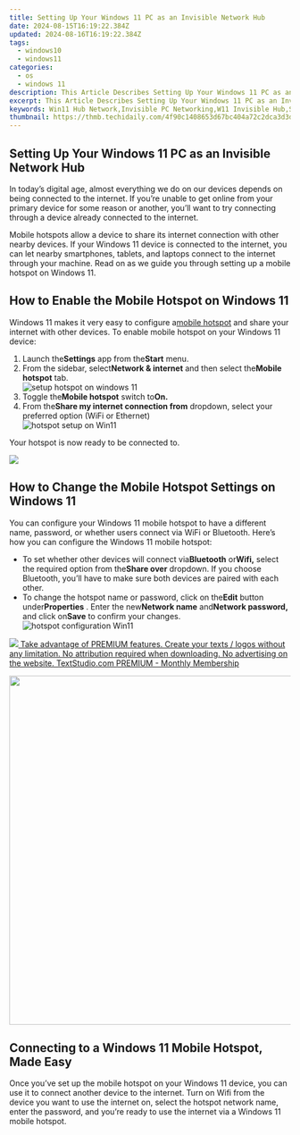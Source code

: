 ```yaml
---
title: Setting Up Your Windows 11 PC as an Invisible Network Hub
date: 2024-08-15T16:19:22.384Z
updated: 2024-08-16T16:19:22.384Z
tags:
  - windows10
  - windows11
categories:
  - os
  - windows 11
description: This Article Describes Setting Up Your Windows 11 PC as an Invisible Network Hub
excerpt: This Article Describes Setting Up Your Windows 11 PC as an Invisible Network Hub
keywords: Win11 Hub Network,Invisible PC Networking,W11 Invisible Hub,Setup Invisible Hub,Windows Hub Connect,PC Hubvisibility,Windows Network Hub
thumbnail: https://thmb.techidaily.com/4f90c1408653d67bc404a72c2dca3d3d52e3a294965755306154ed4cda4187a3.png
---
```


## Setting Up Your Windows 11 PC as an Invisible Network Hub

 In today’s digital age, almost everything we do on our devices depends on being connected to the internet. If you’re unable to get online from your primary device for some reason or another, you’ll want to try connecting through a device already connected to the internet.

 Mobile hotspots allow a device to share its internet connection with other nearby devices. If your Windows 11 device is connected to the internet, you can let nearby smartphones, tablets, and laptops connect to the internet through your machine. Read on as we guide you through setting up a mobile hotspot on Windows 11.

## How to Enable the Mobile Hotspot on Windows 11

 Windows 11 makes it very easy to configure a[mobile hotspot](https://www.makeuseof.com/what-is-a-hotspot-and-how-does-it-work/) and share your internet with other devices. To enable mobile hotspot on your Windows 11 device:

1. Launch the**Settings** app from the**Start** menu.
2. From the sidebar, select**Network & internet** and then select the**Mobile hotspot** tab.  
![setup hotspot on windows 11](https://static1.makeuseofimages.com/wordpress/wp-content/uploads/2022/11/setup-hotspot-1.jpg)
3. Toggle the**Mobile hotspot** switch to**On.**
4. From the**Share my internet connection from** dropdown, select your preferred option (WiFi or Ethernet)  
![hotspot setup on Win11](https://static1.makeuseofimages.com/wordpress/wp-content/uploads/2022/11/hotspot-settings.jpg)

Your hotspot is now ready to be connected to.

<!-- affiliate ads begin -->
<a href="https://shop.copernic.com/order/checkout.php?PRODS=41033101&QTY=1&AFFILIATE=108875&CART=1"><img src="https://secure.2checkout.com/images/merchant/8d30aa96e72440759f74bd2306c1fa3d/Copernic-2023-Affiliate-728x90-Elite.png" border="0"></a>
<!-- affiliate ads end -->
## How to Change the Mobile Hotspot Settings on Windows 11

 You can configure your Windows 11 mobile hotspot to have a different name, password, or whether users connect via WiFi or Bluetooth. Here’s how you can configure the Windows 11 mobile hotspot:

* To set whether other devices will connect via**Bluetooth** or**Wifi,** select the required option from the**Share over** dropdown. If you choose Bluetooth, you’ll have to make sure both devices are paired with each other.
* To change the hotspot name or password, click on the**Edit** button under**Properties** . Enter the new**Network name** and**Network password,** and click on**Save** to confirm your changes.  
![hotspot configuration Win11](https://static1.makeuseofimages.com/wordpress/wp-content/uploads/2022/11/hotspot-configure.jpg)
<!-- affiliate ads begin -->
<a href="https://secure.textstudio.com/order/checkout.php?PRODS=35633281&QTY=1&AFFILIATE=108875&CART=1"> <img src="https://secure.avangate.com/images/merchant/d6eb8222c9718486bdabce8b897380f7/products/2_premium-icon.png" border="0"> Take advantage of PREMIUM features. 
Create your texts / logos without any limitation. 
No attribution required when downloading. 
No advertising on the website. 
 TextStudio.com  PREMIUM - Monthly Membership</a>
<!-- affiliate ads end -->

<!-- affiliate ads begin -->
<a href="https://electronicx.pxf.io/c/5597632/1872496/14483" target="_top" id="1872496"><img src="//a.impactradius-go.com/display-ad/14483-1872496" border="0" alt="" width="750" height="625"/></a><img height="0" width="0" src="https://imp.pxf.io/i/5597632/1872496/14483" style="position:absolute;visibility:hidden;" border="0" />
<!-- affiliate ads end -->
## Connecting to a Windows 11 Mobile Hotspot, Made Easy

 Once you’ve set up the mobile hotspot on your Windows 11 device, you can use it to connect another device to the internet. Turn on Wifi from the device you want to use the internet on, select the hotspot network name, enter the password, and you’re ready to use the internet via a Windows 11 mobile hotspot.


<ins class="adsbygoogle"
     style="display:block"
     data-ad-format="autorelaxed"
     data-ad-client="ca-pub-7571918770474297"
     data-ad-slot="1223367746"></ins>



<ins class="adsbygoogle"
     style="display:block"
     data-ad-client="ca-pub-7571918770474297"
     data-ad-slot="8358498916"
     data-ad-format="auto"
     data-full-width-responsive="true"></ins>


